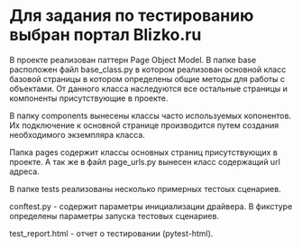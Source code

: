 # Для задания по тестированию выбран портал Blizko.ru

  В проекте реализован паттерн Page Object Model.
  В папке base расположен файл base_class.py в котором реализован
основной класс базовой страницы в котором определены общие методы 
для работы с объектами. От данного класса наследуются все остальные
страницы и компоненты присутствующие в проекте.

  В папку components вынесены классы часто используемых копонентов.
Их подключение к основной странице производится путем создания 
необходимого экземпляра класса.

  Папка pages содержит классы основных страниц присутствующих в 
проекте. А так же в файл page_urls.py вынесен класс содержащий
url адреса.

  В папке tests реализованы несколько примерных тестоых сценариев.

conftest.py - содержит параметры инициализации драйвера. В фикстуре
              определены параметры запуска тестовых сценариев.
              
test_report.html - отчет о тестировании (pytest-html).
  
